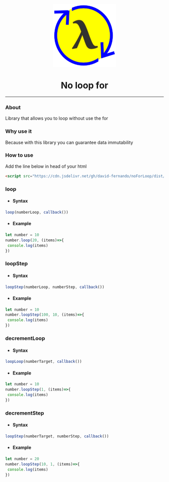 <p align="center">
  <a href="" rel="noopener">
 <img width=200px height=200px src="icon/icon.png" alt="No loop for"></a>
</p>

<h1 align="center">No loop for</h1>

---

### About
Library that allows you to loop without use the for

### Why use it
Because with this library you can guarantee data immutability

### How to use
Add the line below in head of your html
```html
<script src="https://cdn.jsdelivr.net/gh/david-fernando/noForLoop/dist/noforloop.js"></script>
```
### loop
   - #### Syntax
  ```javascript
  loop(numberLoop, callback())
  ```
  - #### Example
  ```javascript
  let number = 10
  number.loop(20, (items)=>{
   console.log(items)
  })
  ```
### loopStep
   - #### Syntax
  ```javascript
  loopStep(numberLoop, numberStep, callback())
  ```
  - #### Example
  ```javascript
  let number = 10
  number.loopStep(100, 10, (items)=>{
   console.log(items)
  })
  ```
  

### decrementLoop
   - #### Syntax
  ```javascript
  loopLoop(numberTarget, callback())
  ```
  - #### Example
  ```javascript
  let number = 10
  number.loopStep(1, (items)=>{
   console.log(items)
  })
  ```
  
### decrementStep
   - #### Syntax
  ```javascript
  loopStep(numberTarget, numberStep, callback())
  ```
  - #### Example
  ```javascript
  let number = 20
  number.loopStep(10, 1, (items)=>{
   console.log(items)
  })
  ```
